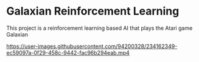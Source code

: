# Galaxian Reinforcement Learning
This project is a reinforcement learning based AI that plays the Atari game Galaxian

https://user-images.githubusercontent.com/94200328/234162349-ec59097a-0f29-458c-9442-fac96b294eab.mp4

